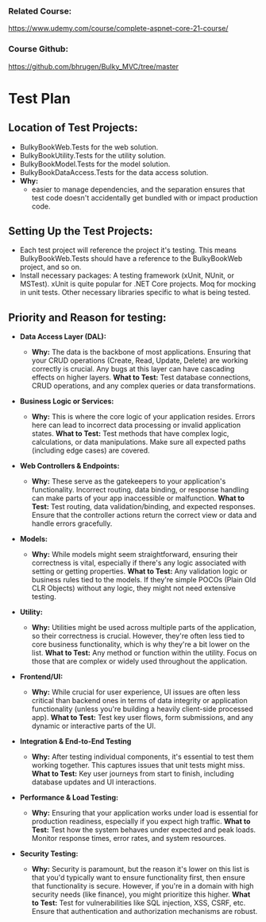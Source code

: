 
### Related Course:
https://www.udemy.com/course/complete-aspnet-core-21-course/

### Course Github:
 https://github.com/bhrugen/Bulky_MVC/tree/master


# Test Plan

## Location of Test Projects:
- BulkyBookWeb.Tests for the web solution.
- BulkyBookUtility.Tests for the utility solution. 
- BulkyBookModel.Tests for the model solution.
- BulkyBookDataAccess.Tests for the data access solution.
- **Why:** 
	- easier to manage dependencies, and the separation ensures that test code doesn't accidentally get bundled with or impact production code. 
	
   	    
## Setting Up the Test Projects:
- Each test project will reference the project it's testing. This means BulkyBookWeb.Tests should have a reference to the BulkyBookWeb project, and so on.    
- Install necessary packages: A testing framework (xUnit, NUnit, or MSTest). xUnit is quite popular for .NET Core projects. Moq for mocking in unit tests. Other necessary libraries specific to what is being tested.

## Priority and Reason for testing:
   - **Data Access Layer (DAL):** 
	    - **Why:** 
	    The data is the backbone of most
	    applications. Ensuring that your CRUD operations (Create, Read,
	    Update, Delete) are working correctly is crucial. Any bugs at this
	    layer can have cascading effects on higher layers. 
	    **What to Test:** 
	    Test database connections, CRUD operations, and any complex queries
	    or data transformations. 

   - **Business Logic or Services:**    
	   - **Why:** 
	    This is where the core logic of your application resides.
	    Errors here can lead to incorrect data processing or invalid
	    application states. 
	    **What to Test:** 
	    Test methods that have complex
	    logic, calculations, or data manipulations. Make sure all expected
	    paths (including edge cases) are covered. 
   - **Web Controllers & Endpoints:**
	    - **Why:** 
	    These serve as the gatekeepers to your application's
	    functionality. Incorrect routing, data binding, or response handling
	    can make parts of your app inaccessible or malfunction.
	    **What to Test:** 
	    Test routing, data validation/binding, and expected responses.
	    Ensure that the controller actions return the correct view or data
	    and handle errors gracefully. 
    
   - **Models:**
	   - **Why:** 
	    While models might seem straightforward, ensuring their
	    correctness is vital, especially if there's any logic associated
	    with setting or getting properties. 
	    **What to Test:** 
	    Any validation
	    logic or business rules tied to the models. If they're simple POCOs
	    (Plain Old CLR Objects) without any logic, they might not need
	    extensive testing. 
    
   - **Utility:**   
	   - **Why:** 
	    Utilities might be used across multiple parts of the
	    application, so their correctness is crucial. However, they're often
	    less tied to core business functionality, which is why they're a bit
	    lower on the list. 
	    **What to Test:** 
	     Any method or function within the
	    utility. Focus on those that are complex or widely used throughout
	    the application.
    
  - **Frontend/UI:**
	  -  **Why:** 
	    While crucial for user experience, UI issues are often less
	    critical than backend ones in terms of data integrity or application
	    functionality (unless you're building a heavily client-side
	    processed app). 
	    **What to Test:** 
	     Test key user flows, form submissions,
	    and any dynamic or interactive parts of the UI. 

 - **Integration & End-to-End Testing**
	 - **Why:** 
	     After testing individual components, it's essential to test
	    them working together. This captures issues that unit tests might
	    miss. 
	    **What to Test:** 
	     Key user journeys from start to finish,
	    including database updates and UI interactions. 

- **Performance & Load Testing:**
  -  **Why:** 
    Ensuring that your application works under load is essential
    for production readiness, especially if you expect high traffic.
    **What to Test:** 
     Test how the system behaves under expected and peak
    loads. Monitor response times, error rates, and system resources.

 - **Security Testing:**
	  - **Why:** 
	    Security is paramount, but the reason it's lower on this list
	    is that you'd typically want to ensure functionality first, then
	    ensure that functionality is secure. However, if you're in a domain
	    with high security needs (like finance), you might prioritize this
	    higher.
	    **What to Test:** 
	     Test for vulnerabilities like SQL injection,
	    XSS, CSRF, etc. Ensure that authentication and authorization
	    mechanisms are robust.
